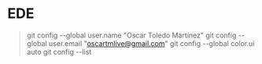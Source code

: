 # EDE
> git config --global user.name "Oscar Toledo Martínez"
> git config --global user.email "oscartmlive@gmail.com"
> git config --global color.ui auto
> git config --list
